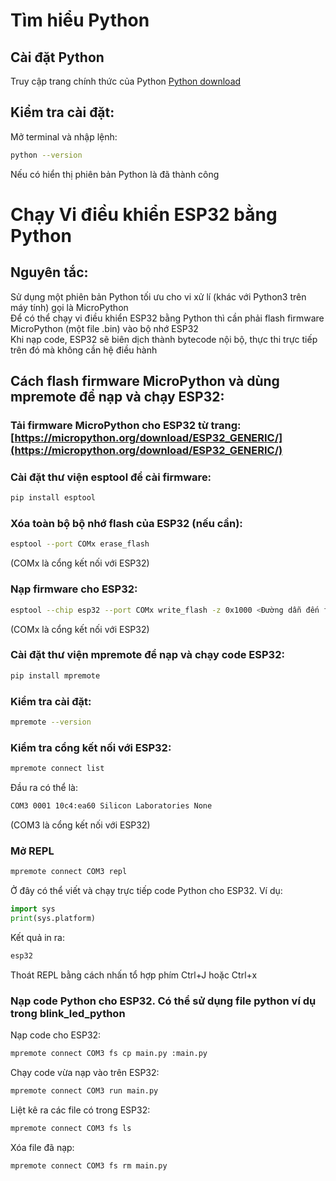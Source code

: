 # Tìm hiểu Python

## Cài đặt Python
Truy cập trang chính thức của Python [Python download](https://www.python.org/downloads/)
## Kiểm tra cài đặt:
Mở terminal và nhập lệnh: 
```bash
python --version
```
Nếu có hiển thị phiên bản Python là đã thành công

# Chạy Vi điều khiển ESP32 bằng Python
## Nguyên tắc:
Sử dụng một phiên bản Python tối ưu cho vi xử lí (khác với Python3 trên máy tính) gọi là MicroPython <br>
Để có thể chạy vi điều khiển ESP32 bằng Python thì cần phải flash firmware MicroPython (một file .bin) vào bộ nhớ ESP32 <br>
Khi nạp code, ESP32 sẽ biên dịch thành bytecode nội bộ, thực thi trực tiếp trên đó mà không cần hệ điều hành
## Cách flash firmware MicroPython và dùng mpremote để nạp và chạy ESP32:
### Tải firmware MicroPython cho ESP32 từ trang: [https://micropython.org/download/ESP32_GENERIC/](https://micropython.org/download/ESP32_GENERIC/)
### Cài đặt thư viện esptool để cài firmware:
```bash
pip install esptool
```
### Xóa toàn bộ bộ nhớ flash của ESP32 (nếu cần):
```bash
esptool --port COMx erase_flash
```
(COMx là cổng kết nối với ESP32)
### Nạp firmware cho ESP32:
```bash
esptool --chip esp32 --port COMx write_flash -z 0x1000 <Đường dẫn đến file bin vừa tải>
```
(COMx là cổng kết nối với ESP32)
### Cài đặt thư viện mpremote để nạp và chạy code ESP32:
```bash
pip install mpremote
```
### Kiểm tra cài đặt:
```bash
mpremote --version
```
### Kiểm tra cổng kết nối với ESP32:
```bash
mpremote connect list
```
Đầu ra có thể là:
```bash
COM3 0001 10c4:ea60 Silicon Laboratories None
```
(COM3 là cổng kết nối với ESP32)
### Mở REPL
```bash
mpremote connect COM3 repl
```
Ở đây có thể viết và chạy trực tiếp code Python cho ESP32. Ví dụ:
```python
import sys
print(sys.platform)
```
Kết quả in ra:
```bash
esp32
```
Thoát REPL bằng cách nhấn tổ hợp phím Ctrl+J hoặc Ctrl+x
### Nạp code Python cho ESP32. Có thể sử dụng file python ví dụ trong blink_led_python
Nạp code cho ESP32:
```bash
mpremote connect COM3 fs cp main.py :main.py
```
Chạy code vừa nạp vào trên ESP32:
```bash
mpremote connect COM3 run main.py
```
Liệt kê ra các file có trong ESP32:
```bash
mpremote connect COM3 fs ls
```
Xóa file đã nạp:
```bash
mpremote connect COM3 fs rm main.py
```
